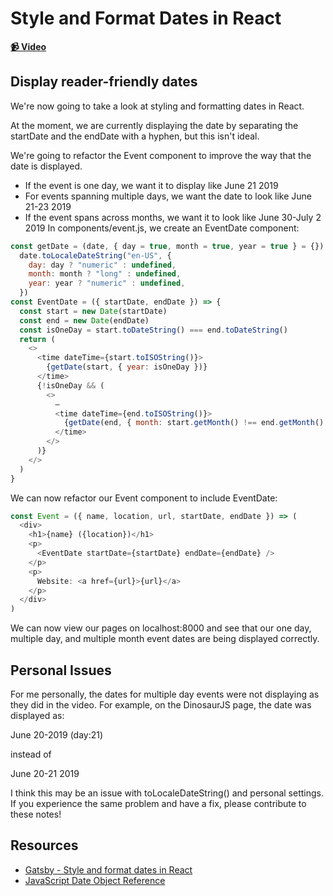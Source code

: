 # Style and Format Dates in React

**[📹 Video](https://egghead.io/lessons/gatsby-style-and-format-dates-in-react)**

## Display reader-friendly dates
We're now going to take a look at styling and formatting dates in React.

At the moment, we are currently displaying the date by separating the startDate and the endDate with a hyphen, but this isn't ideal.

We're going to refactor the Event component to improve the way that the date is displayed.
- If the event is one day, we want it to display like June 21 2019
- For events spanning multiple days, we want the date to look like June 21-23 2019
- If the event spans across months, we want it to look like June 30-July 2 2019
In components/event.js, we create an EventDate component:
```javascript
const getDate = (date, { day = true, month = true, year = true } = {}) =>
  date.toLocaleDateString("en-US", {
    day: day ? "numeric" : undefined,
    month: month ? "long" : undefined,
    year: year ? "numeric" : undefined,
  })
const EventDate = ({ startDate, endDate }) => {
  const start = new Date(startDate)
  const end = new Date(endDate)
  const isOneDay = start.toDateString() === end.toDateString()
  return (
    <>
      <time dateTime={start.toISOString()}>
        {getDate(start, { year: isOneDay })}
      </time>
      {!isOneDay && (
        <>
          –
          <time dateTime={end.toISOString()}>
            {getDate(end, { month: start.getMonth() !== end.getMonth() })}
          </time>
        </>
      )}
    </>
  )
}
```
We can now refactor our Event component to include EventDate:
```javascript
const Event = ({ name, location, url, startDate, endDate }) => (
  <div>
    <h1>{name} ({location})</h1>
    <p>
      <EventDate startDate={startDate} endDate={endDate} />
    </p>
    <p>
      Website: <a href={url}>{url}</a>
    </p>
  </div>
)
```
We can now view our pages on localhost:8000 and see that our one day, multiple day, and multiple month event dates are being displayed correctly.

## Personal Issues
For me personally, the dates for multiple day events were not displaying as they did in the video. For example, on the DinosaurJS page, the date was displayed as:

June 20-2019 (day:21)

instead of

June 20-21 2019

I think this may be an issue with toLocaleDateString() and personal settings. If you experience the same problem and have a fix, please contribute to these notes!
## Resources
- [Gatsby - Style and format dates in React](https://www.gatsbyjs.org/tutorial/building-a-theme/#style-and-format-dates-in-react)
- [JavaScript Date Object Reference](https://developer.mozilla.org/en-US/docs/Web/JavaScript/Reference/Global_Objects/Date)
